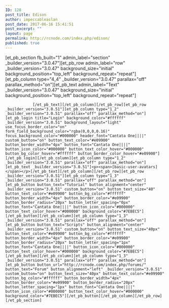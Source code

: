 ```yaml
---
ID: 128
post_title: Edison
author: impeccableaslan
post_date: 2017-06-16 15:41:51
post_excerpt: ""
layout: page
permalink: http://rcnode.com/index.php/edison/
published: true
---
```

[et_pb_section fb_built="1" admin_label="section" _builder_version="3.0.47"][et_pb_row admin_label="row" _builder_version="3.0.47" background_size="initial" background_position="top_left" background_repeat="repeat"][et_pb_column type="4_4" _builder_version="3.0.47" parallax="off" parallax_method="on"][et_pb_text admin_label="Text" _builder_version="3.0.47" background_size="initial" background_position="top_left" background_repeat="repeat"]
					
				[/et_pb_text][/et_pb_column][/et_pb_row][et_pb_row _builder_version="3.0.51"][et_pb_column type="1_2" _builder_version="3.0.51" parallax="off" parallax_method="on"][et_pb_login title="Login" background_color="#ffffff" _builder_version="3.0.51" background_layout="light" use_focus_border_color="on" form_field_background_color="rgba(0,0,0,0.16)" focus_background_color="#000000" header_font="Cantata One||||" custom_button="on" button_text_color="#e09900" button_border_width="4px" button_font="Cantata One||||" button_icon_color="#000000" button_text_color_hover="#000000" button_bg_color_hover="#ffffff" button_border_color_hover="#e09900"][/et_pb_login][/et_pb_column][et_pb_column type="1_2" _builder_version="3.0.51" parallax="off" parallax_method="on"][et_pb_text _builder_version="3.0.51"]<p><span>[basic-user-avatars]</span></p>[/et_pb_text][/et_pb_column][/et_pb_row][et_pb_row _builder_version="3.0.51"][et_pb_column type="1_3" _builder_version="3.0.51" parallax="off" parallax_method="on"][et_pb_button button_text="Tutorial" button_alignment="center" _builder_version="3.0.51" custom_button="on" button_text_size="40" button_text_color="#e09900" button_bg_color="#ffffff" button_border_width="4px" button_border_color="#e09900" button_border_radius="20px" button_letter_spacing="0px" button_font="Cantata One||||" button_icon_color="#000000" button_text_color_hover="#000000" background_color="#7EBEC5"][/et_pb_button][/et_pb_column][et_pb_column type="1_3" _builder_version="3.0.51" parallax="off" parallax_method="on"][et_pb_button button_text="Scripts" button_alignment="center" _builder_version="3.0.51" custom_button="on" button_text_size="40px" button_text_color="#e09900" button_bg_color="#ffffff" button_border_width="4px" button_border_color="#e09900" button_border_radius="20px" button_letter_spacing="1px" button_font="Cantata One||||" button_icon_color="#000000" button_text_color_hover="#000000" background_color="#7EBEC5"][/et_pb_button][/et_pb_column][et_pb_column type="1_3" _builder_version="3.0.51" parallax="off" parallax_method="on"][et_pb_button button_url="http://rcnode.com/index.php/forums/" button_text="Forum" button_alignment="left" _builder_version="3.0.51" custom_button="on" button_text_size="40px" button_text_color="#e09900" button_bg_color="#ffffff" button_border_width="4px" button_border_color="#e09900" button_border_radius="20px" button_letter_spacing="1px" button_font="Cantata One||||" button_icon_color="#000000" button_text_color_hover="#000000" background_color="#7EBEC5"][/et_pb_button][/et_pb_column][/et_pb_row][/et_pb_section]
